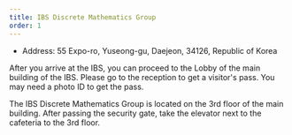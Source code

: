 ```yaml
---
title: IBS Discrete Mathematics Group
order: 1
---
```


- Address: 55 Expo-ro, Yuseong-gu, Daejeon, 34126, Republic of Korea

After you arrive at the IBS, you can proceed to the Lobby of the main building of the IBS. 
Please go to the reception to get a visitor's pass. You may need a photo ID to get the pass.

The IBS Discrete Mathematics Group is located on the 3rd floor of the main building.
After passing the security gate, take the elevator next to the cafeteria to the 3rd floor.

